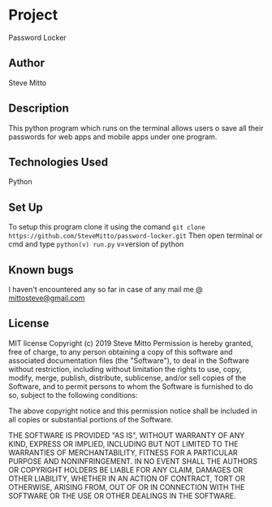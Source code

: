 # Project
Password Locker

## Author
Steve Mitto

## Description
This python program which runs on the terminal allows users o save all their passwords for web apps and mobile apps under one program.

## Technologies Used
Python

## Set Up
To setup this program clone it using the comand `git clone https://github.com/SteveMitto/password-locker.git`
Then open terminal or cmd and type `python(v) run.py` v=version of python

## Known bugs
I haven't encountered any so far in case of any mail me @ mittosteve@gmail.com

## License
MIT license Copyright (c) 2019 Steve Mitto
Permission is hereby granted, free of charge, to any person obtaining a copy of this software and associated documentation files (the "Software"), to deal in the Software without restriction, including without limitation the rights to use, copy, modify, merge, publish, distribute, sublicense, and/or sell copies of the Software, and to permit persons to whom the Software is furnished to do so, subject to the following conditions:

The above copyright notice and this permission notice shall be included in all copies or substantial portions of the Software.

THE SOFTWARE IS PROVIDED "AS IS", WITHOUT WARRANTY OF ANY KIND, EXPRESS OR IMPLIED, INCLUDING BUT NOT LIMITED TO THE WARRANTIES OF MERCHANTABILITY, FITNESS FOR A PARTICULAR PURPOSE AND NONINFRINGEMENT. IN NO EVENT SHALL THE AUTHORS OR COPYRIGHT HOLDERS BE LIABLE FOR ANY CLAIM, DAMAGES OR OTHER LIABILITY, WHETHER IN AN ACTION OF CONTRACT, TORT OR OTHERWISE, ARISING FROM, OUT OF OR IN CONNECTION WITH THE SOFTWARE OR THE USE OR OTHER DEALINGS IN THE SOFTWARE.

